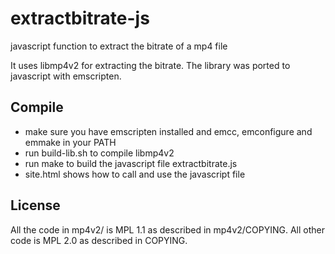 extractbitrate-js
=================

javascript function to extract the bitrate of a mp4 file

It uses libmp4v2 for extracting the bitrate. The library was ported to
javascript with emscripten.


Compile
-------

- make sure you have emscripten installed and emcc, emconfigure and emmake in
  your PATH
- run build-lib.sh to compile libmp4v2
- run make to build the javascript file extractbitrate.js
- site.html shows how to call and use the javascript file

License
-------

All the code in mp4v2/ is MPL 1.1 as described in mp4v2/COPYING.
All other code is MPL 2.0 as described in COPYING.
